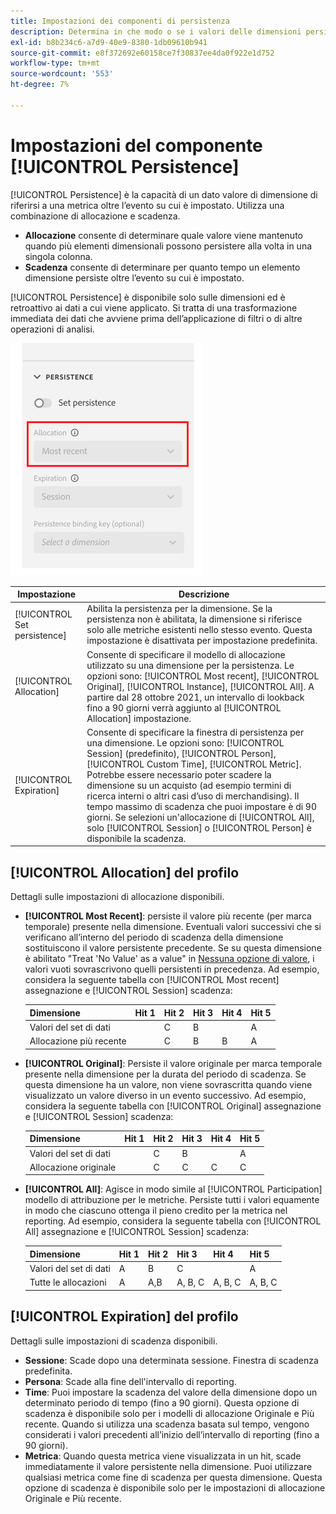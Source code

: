 ```yaml
---
title: Impostazioni dei componenti di persistenza
description: Determina in che modo o se i valori delle dimensioni persistono da un evento all’altro.
exl-id: b8b234c6-a7d9-40e9-8380-1db09610b941
source-git-commit: e8f372692e60158ce7f30837ee4da0f922e1d752
workflow-type: tm+mt
source-wordcount: '553'
ht-degree: 7%

---
```



# Impostazioni del componente [!UICONTROL Persistence]

[!UICONTROL Persistence] è la capacità di un dato valore di dimensione di riferirsi a una metrica oltre l’evento su cui è impostato. Utilizza una combinazione di allocazione e scadenza.

* **Allocazione** consente di determinare quale valore viene mantenuto quando più elementi dimensionali possono persistere alla volta in una singola colonna.
* **Scadenza** consente di determinare per quanto tempo un elemento dimensione persiste oltre l’evento su cui è impostato.

[!UICONTROL Persistence] è disponibile solo sulle dimensioni ed è retroattivo ai dati a cui viene applicato. Si tratta di una trasformazione immediata dei dati che avviene prima dell’applicazione di filtri o di altre operazioni di analisi.

![Persistenza](../assets/persistence.png)

| Impostazione | Descrizione |
| --- | --- |
| [!UICONTROL Set persistence] | Abilita la persistenza per la dimensione. Se la persistenza non è abilitata, la dimensione si riferisce solo alle metriche esistenti nello stesso evento. Questa impostazione è disattivata per impostazione predefinita. |
| [!UICONTROL Allocation] | Consente di specificare il modello di allocazione utilizzato su una dimensione per la persistenza. Le opzioni sono: [!UICONTROL Most recent], [!UICONTROL Original], [!UICONTROL Instance], [!UICONTROL All]. A partire dal 28 ottobre 2021, un intervallo di lookback fino a 90 giorni verrà aggiunto al [!UICONTROL Allocation] impostazione. |
| [!UICONTROL Expiration] | Consente di specificare la finestra di persistenza per una dimensione. Le opzioni sono: [!UICONTROL Session] (predefinito), [!UICONTROL Person], [!UICONTROL Custom Time], [!UICONTROL Metric]. Potrebbe essere necessario poter scadere la dimensione su un acquisto (ad esempio termini di ricerca interni o altri casi d’uso di merchandising). Il tempo massimo di scadenza che puoi impostare è di 90 giorni. Se selezioni un&#39;allocazione di [!UICONTROL All], solo [!UICONTROL Session] o [!UICONTROL Person] è disponibile la scadenza. |

## [!UICONTROL Allocation] del profilo

Dettagli sulle impostazioni di allocazione disponibili.

* **[!UICONTROL Most Recent]**: persiste il valore più recente (per marca temporale) presente nella dimensione. Eventuali valori successivi che si verificano all’interno del periodo di scadenza della dimensione sostituiscono il valore persistente precedente. Se su questa dimensione è abilitato &quot;Treat &#39;No Value&#39; as a value&quot; in [Nessuna opzione di valore](no-value-options.md), i valori vuoti sovrascrivono quelli persistenti in precedenza. Ad esempio, considera la seguente tabella con [!UICONTROL Most recent] assegnazione e [!UICONTROL Session] scadenza:

   | Dimensione | Hit 1 | Hit 2 | Hit 3 | Hit 4 | Hit 5 |
   | --- | --- | --- | --- | --- | --- |
   | Valori del set di dati |  | C | B |  | A |
   | Allocazione più recente |  | C | B | B | A |

* **[!UICONTROL Original]**: Persiste il valore originale per marca temporale presente nella dimensione per la durata del periodo di scadenza. Se questa dimensione ha un valore, non viene sovrascritta quando viene visualizzato un valore diverso in un evento successivo. Ad esempio, considera la seguente tabella con [!UICONTROL Original] assegnazione e [!UICONTROL Session] scadenza:

   | Dimensione | Hit 1 | Hit 2 | Hit 3 | Hit 4 | Hit 5 |
   | --- | --- | --- | --- | --- | --- |
   | Valori del set di dati |  | C | B |  | A |
   | Allocazione originale |  | C | C | C | C |

* **[!UICONTROL All]**: Agisce in modo simile al [!UICONTROL Participation] modello di attribuzione per le metriche. Persiste tutti i valori equamente in modo che ciascuno ottenga il pieno credito per la metrica nel reporting. Ad esempio, considera la seguente tabella con [!UICONTROL All] assegnazione e [!UICONTROL Session] scadenza:

   | Dimensione | Hit 1 | Hit 2 | Hit 3 | Hit 4 | Hit 5 |
   | --- | --- | --- | --- | --- | --- |
   | Valori del set di dati | A | B | C |  | A |
   | Tutte le allocazioni | A | A,B | A, B, C | A, B, C | A, B, C |

## [!UICONTROL Expiration] del profilo

Dettagli sulle impostazioni di scadenza disponibili.

* **Sessione**: Scade dopo una determinata sessione. Finestra di scadenza predefinita.
* **Persona**: Scade alla fine dell&#39;intervallo di reporting.
* **Time**: Puoi impostare la scadenza del valore della dimensione dopo un determinato periodo di tempo (fino a 90 giorni). Questa opzione di scadenza è disponibile solo per i modelli di allocazione Originale e Più recente. Quando si utilizza una scadenza basata sul tempo, vengono considerati i valori precedenti all’inizio dell’intervallo di reporting (fino a 90 giorni).
* **Metrica**: Quando questa metrica viene visualizzata in un hit, scade immediatamente il valore persistente nella dimensione. Puoi utilizzare qualsiasi metrica come fine di scadenza per questa dimensione. Questa opzione di scadenza è disponibile solo per le impostazioni di allocazione Originale e Più recente.
